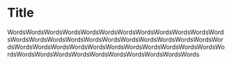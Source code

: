 # Title
WordsWordsWordsWordsWordsWordsWordsWordsWordsWordsWordsWordsWordsWordsWordsWordsWordsWordsWordsWordsWordsWordsWordsWordsWordsWordsWordsWordsWordsWordsWordsWordsWordsWordsWordsWordsWordsWordsWordsWordsWordsWordsWordsWordsWordsWords

